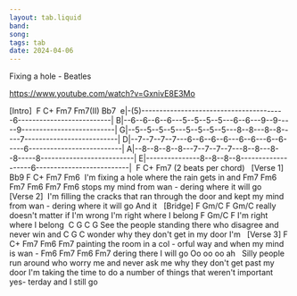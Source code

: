 ```yaml
---
layout: tab.liquid
band:
song:
tags: tab
date: 2024-04-06
---
```

Fixing a hole - Beatles

https://www.youtube.com/watch?v=GxnivE8E3Mo

[Intro]   F            C+           Fm7    Fm7(II)  Bb7  e|-(5)----------------------------------------6--------------------------| B|--6--6--6--6---5--5--5--5---6--6---9--9-----9--------------------------| G|--5--5--5--5---5--5--5--5---8--8---8--8-----7--------------------------| D|--7--7--7--7---6--6--6--6---6--6---6--6-----6--------------------------| A|--8--8--8--8---7--7--7--7---8--8---8--8-----8--------------------------| E|---------------8--8--8--8-------------------6--------------------------|  F    C+    Fm7   (2 beats per chord)   [Verse 1] Bb9           F            C+                Fm7        Fm6           I'm fixing a hole    where the rain   gets in     and Fm7                   Fm6                       Fm7       Fm6   Fm7   Fm6 stops my mind from wan - dering   where it will    go    [Verse 2]    I'm filling the cracks   that ran   through the door   and kept my mind from wan - dering where it will go     And it   [Bridge] F                 Gm/C            F          Gm/C really doesn't matter if I'm wrong I'm right  where I belong F          Gm/C            F I'm right   where I belong  C                   G             C            G See the people standing there who disagree and never win and C               G               C wonder why they don't get in my door      I'm   [Verse 3] F                 C+          Fm7        Fm6   Fm7 painting the room   in a col - orful way   and when my mind is wan - Fm6                  Fm7       Fm6    Fm7 dering   there I will go              Oo oo oo ah   Silly people run around who worry me and never ask me why they don't get past my door      I'm taking the time to do a number of things that weren't important yes- terday  and I still go   


